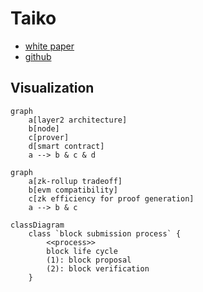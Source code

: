# Taiko 

- [white paper](https://taikoxyz.github.io/taiko-mono/taiko-whitepaper.pdf)
- [github](https://github.com/taikoxyz)

## Visualization

```mermaid
graph
    a[layer2 architecture]
    b[node]
    c[prover]
    d[smart contract]
    a --> b & c & d
```

```mermaid
graph
    a[zk-rollup tradeoff]
    b[evm compatibility]
    c[zk efficiency for proof generation]
    a --> b & c
```    

```mermaid
classDiagram
    class `block submission process` {
        <<process>>
        block life cycle
        (1): block proposal
        (2): block verification
    }
```

